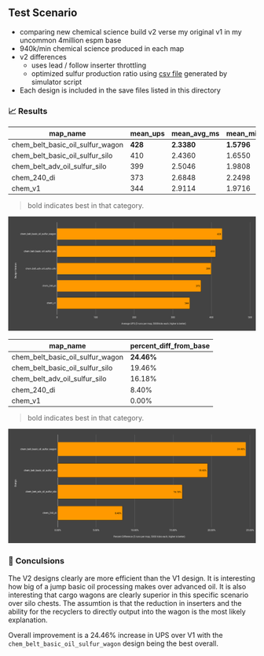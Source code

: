 ## Test Scenario
- comparing new chemical science build v2 verse my original v1 in my uncommon 4million espm base
- 940k/min chemical science produced in each map
- v2 differences
  - uses lead / follow inserter throttling
  - optimized sulfur production ratio using [csv file](./q2-sulfur-sim.csv) generated by simulator script
- Each design is included in the save files listed in this directory

### 📈 **Results**

| map_name                         | mean_ups | mean_avg_ms | mean_min_ms | mean_max_ms |
| -------------------------------- | -------- | ----------- | ----------- | ----------- |
| chem_belt_basic_oil_sulfur_wagon | **428**  | **2.3380**  | **1.5796**  | **4.4626**  |
| chem_belt_basic_oil_sulfur_silo  | 410      | 2.4360      | 1.6550      | 4.8910      |
| chem_belt_adv_oil_sulfur_silo    | 399      | 2.5046      | 1.9808      | 5.3860      |
| chem_240_di                      | 373      | 2.6848      | 2.2498      | 5.3884      |
| chem_v1                          | 344      | 2.9114      | 1.9716      | 6.9478      |


> bold indicates best in that category.

![benchmark-ups](./images/benchmark-ups.png)

| map_name                         | percent_diff_from_base |
| -------------------------------- | ---------------------- |
| chem_belt_basic_oil_sulfur_wagon | **24.46%**                 |
| chem_belt_basic_oil_sulfur_silo  | 19.46%                 |
| chem_belt_adv_oil_sulfur_silo    | 16.18%                 |
| chem_240_di                      | 8.40%                  |
| chem_v1                          | 0.00%                  |


> bold indicates best in that category.


![benchmark-percent-diff](./images/benchmark-percent-diff.png)

### 🧠 **Conculsions**

The V2 designs clearly are more efficient than the V1 design. It is interesting how big of a jump basic oil processing makes over advanced oil. It is also interesting that cargo wagons are clearly superior in this specific scenario over silo chests. The assumtion is that the reduction in inserters and the ability for the recyclers to directly output into the wagon is the most likely explanation.


Overall improvement is a 24.46% increase in UPS over V1 with the `chem_belt_basic_oil_sulfur_wagon` design being the best overall.